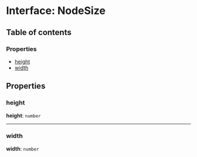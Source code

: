 # Interface: NodeSize

## Table of contents

### Properties

* [height](/en/auto-docs/free-container-plugin/interfaces/NodeSize.md#height)
* [width](/en/auto-docs/free-container-plugin/interfaces/NodeSize.md#width)

## Properties

### height

**height**: `number`

***

### width

**width**: `number`
